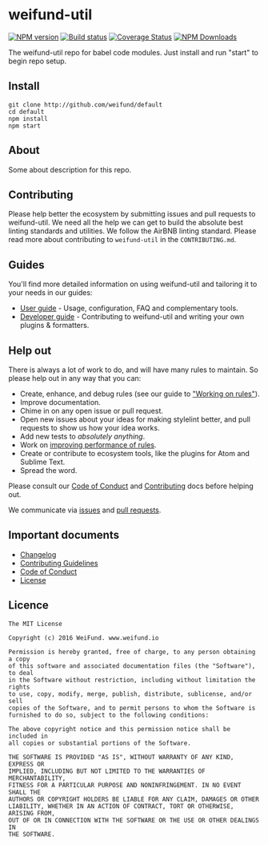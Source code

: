 # weifund-util

[![NPM version](http://img.shields.io/npm/v/weifund-util.svg)](https://www.npmjs.org/package/weifund-util) [![Build status](https://ci.appveyor.com/api/projects/status/wwajr0886e00g8je/branch/master?svg=true)](https://ci.appveyor.com/project/weifund/weifund-util/branch/master) [![Coverage Status](https://coveralls.io/repos/github/weifund/weifund-util/badge.svg?branch=master)](https://coveralls.io/github/weifund/weifund-util?branch=master) [![NPM Downloads](https://img.shields.io/npm/dm/weifund-util.svg)](https://www.npmjs.org/package/weifund-util)

The weifund-util repo for babel code modules. Just install and run "start" to begin repo setup.

## Install

```
git clone http://github.com/weifund/default
cd default
npm install
npm start
```

## About

Some about description for this repo.

## Contributing

Please help better the ecosystem by submitting issues and pull requests to weifund-util. We need all the help we can get to build the absolute best linting standards and utilities. We follow the AirBNB linting standard. Please read more about contributing to `weifund-util` in the `CONTRIBUTING.md`.

## Guides

You'll find more detailed information on using weifund-util and tailoring it to your needs in our guides:

- [User guide](docs/user-guide.md) - Usage, configuration, FAQ and complementary tools.
- [Developer guide](docs/developer-guide.md) - Contributing to weifund-util and writing your own plugins & formatters.

## Help out

There is always a lot of work to do, and will have many rules to maintain. So please help out in any way that you can:

- Create, enhance, and debug rules (see our guide to ["Working on rules"](CONTRIBUTING.md)).
- Improve documentation.
- Chime in on any open issue or pull request.
- Open new issues about your ideas for making stylelint better, and pull requests to show us how your idea works.
- Add new tests to *absolutely anything*.
- Work on [improving performance of rules](docs/developer-guide/benchmarks.md).
- Create or contribute to ecosystem tools, like the plugins for Atom and Sublime Text.
- Spread the word.

Please consult our [Code of Conduct](CODE_OF_CONDUCT.md) and [Contributing](CONTRIBUTING.md) docs before helping out.

We communicate via [issues](https://github.com/weifund/weifund-util/issues) and [pull requests](https://github.com/weifund/weifund-util/pulls).

## Important documents

- [Changelog](CHANGELOG.md)
- [Contributing Guidelines](CONTRIBUTING.md)
- [Code of Conduct](CODE_OF_CONDUCT.md)
- [License](https://raw.githubusercontent.com/weifund/weifund-util/master/LICENSE)

## Licence

```
The MIT License

Copyright (c) 2016 WeiFund. www.weifund.io

Permission is hereby granted, free of charge, to any person obtaining a copy
of this software and associated documentation files (the "Software"), to deal
in the Software without restriction, including without limitation the rights
to use, copy, modify, merge, publish, distribute, sublicense, and/or sell
copies of the Software, and to permit persons to whom the Software is
furnished to do so, subject to the following conditions:

The above copyright notice and this permission notice shall be included in
all copies or substantial portions of the Software.

THE SOFTWARE IS PROVIDED "AS IS", WITHOUT WARRANTY OF ANY KIND, EXPRESS OR
IMPLIED, INCLUDING BUT NOT LIMITED TO THE WARRANTIES OF MERCHANTABILITY,
FITNESS FOR A PARTICULAR PURPOSE AND NONINFRINGEMENT. IN NO EVENT SHALL THE
AUTHORS OR COPYRIGHT HOLDERS BE LIABLE FOR ANY CLAIM, DAMAGES OR OTHER
LIABILITY, WHETHER IN AN ACTION OF CONTRACT, TORT OR OTHERWISE, ARISING FROM,
OUT OF OR IN CONNECTION WITH THE SOFTWARE OR THE USE OR OTHER DEALINGS IN
THE SOFTWARE.
```
